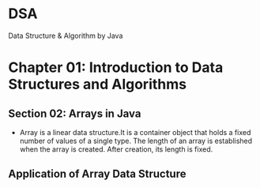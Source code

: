 # DSA
Data Structure &amp; Algorithm by Java

# Chapter 01: Introduction to Data Structures and Algorithms
## Section 02: Arrays in Java
- Array is a linear data structure.It is a container object that holds a fixed number of values of a single type. The length of an array is established when the array is created. After creation, its length is fixed.
## Application of Array Data Structure
